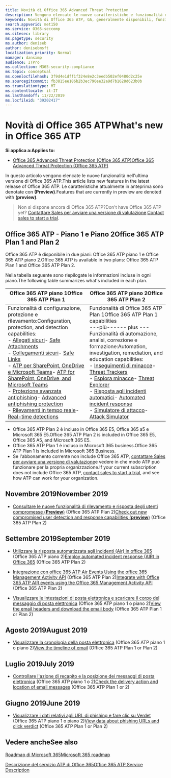 ```yaml
---
title: Novità di Office 365 Advanced Threat Protection
description: Vengono elencate le nuove caratteristiche e funzionalità di Office 365 ATP
keywords: Novità di Office 365 ATP, GA, generalmente disponibili, funzionalità, disponibili, nuovo
search.appverid: met150
ms.service: O365-seccomp
ms.sitesec: library
ms.pagetype: security
ms.author: deniseb
author: denisebmsft
localization_priority: Normal
manager: dansimp
audience: ITPro
ms.collection: M365-security-compliance
ms.topic: conceptual
ms.openlocfilehash: 3f9d4e1dff1f324e8e2c3eedb502ef0480d2c25e
ms.sourcegitcommit: fb3815ee186b2b3ec790ee32a9d7b1628d623b0b
ms.translationtype: MT
ms.contentlocale: it-IT
ms.lasthandoff: 11/22/2019
ms.locfileid: "39202417"
---
```

# <a name="whats-new-in-office-365-atp"></a><span data-ttu-id="49873-104">Novità di Office 365 ATP</span><span class="sxs-lookup"><span data-stu-id="49873-104">What's new in Office 365 ATP</span></span>

<span data-ttu-id="49873-105">**Si applica a:**</span><span class="sxs-lookup"><span data-stu-id="49873-105">**Applies to:**</span></span>

- [<span data-ttu-id="49873-106">Office 365 Advanced Threat Protection (Office 365 ATP)</span><span class="sxs-lookup"><span data-stu-id="49873-106">Office 365 Advanced Threat Protection (Office 365 ATP)</span></span>](office-365-atp.md)

<span data-ttu-id="49873-107">In questo articolo vengono elencate le nuove funzionalità nell'ultima versione di Office 365 ATP.</span><span class="sxs-lookup"><span data-stu-id="49873-107">This article lists new features in the latest release of Office 365 ATP.</span></span> <span data-ttu-id="49873-108">Le caratteristiche attualmente in anteprima sono denotate con **(Preview)**.</span><span class="sxs-lookup"><span data-stu-id="49873-108">Features that are currently in preview are denoted with **(preview)**.</span></span>

><span data-ttu-id="49873-109">Non si dispone ancora di Office 365 ATP?</span><span class="sxs-lookup"><span data-stu-id="49873-109">Don't have Office 365 ATP yet?</span></span> <span data-ttu-id="49873-110">[Contattare Sales per avviare una versione di valutazione](https://go.microsoft.com/fwlink/p/?LinkId=518644).</span><span class="sxs-lookup"><span data-stu-id="49873-110">[Contact sales to start a trial](https://go.microsoft.com/fwlink/p/?LinkId=518644).</span></span> 

## <a name="office-365-atp-plan-1-and-plan-2"></a><span data-ttu-id="49873-111">Office 365 ATP - Piano 1 e Piano 2</span><span class="sxs-lookup"><span data-stu-id="49873-111">Office 365 ATP Plan 1 and Plan 2</span></span>

<span data-ttu-id="49873-112">Office 365 ATP è disponibile in due piani: Office 365 ATP piano 1 e Office 365 ATP piano 2.</span><span class="sxs-lookup"><span data-stu-id="49873-112">Office 365 ATP is available in two plans: Office 365 ATP Plan 1 and Office 365 ATP Plan 2.</span></span>
 
<span data-ttu-id="49873-113">Nella tabella seguente sono riepilogate le informazioni incluse in ogni piano.</span><span class="sxs-lookup"><span data-stu-id="49873-113">The following table summarizes what's included in each plan.</span></span> 

|<span data-ttu-id="49873-114">Office 365 ATP piano 1</span><span class="sxs-lookup"><span data-stu-id="49873-114">Office 365 ATP Plan 1</span></span>  |<span data-ttu-id="49873-115">Office 365 ATP piano 2</span><span class="sxs-lookup"><span data-stu-id="49873-115">Office 365 ATP Plan 2</span></span>  |
|---------|---------|
|<span data-ttu-id="49873-116">Funzionalità di configurazione, protezione e rilevamento:</span><span class="sxs-lookup"><span data-stu-id="49873-116">Configuration, protection, and detection capabilities:</span></span><br/><span data-ttu-id="49873-117">- [Allegati sicuri](atp-safe-attachments.md)</span><span class="sxs-lookup"><span data-stu-id="49873-117">- [Safe Attachments](atp-safe-attachments.md)</span></span><br/><span data-ttu-id="49873-118">- [Collegamenti sicuri](atp-safe-links.md)</span><span class="sxs-lookup"><span data-stu-id="49873-118">- [Safe Links](atp-safe-links.md)</span></span><br/><span data-ttu-id="49873-119">- [ATP per SharePoint, OneDrive e Microsoft Teams](atp-for-spo-odb-and-teams.md)</span><span class="sxs-lookup"><span data-stu-id="49873-119">- [ATP for SharePoint, OneDrive, and Microsoft Teams](atp-for-spo-odb-and-teams.md)</span></span><br/><span data-ttu-id="49873-120">- [Protezione avanzata antiphishing](atp-anti-phishing.md)</span><span class="sxs-lookup"><span data-stu-id="49873-120">- [Advanced antiphishing protection](atp-anti-phishing.md)</span></span><br/><span data-ttu-id="49873-121">- [Rilevamenti in tempo reale](threat-explorer.md)</span><span class="sxs-lookup"><span data-stu-id="49873-121">- [Real-time detections](threat-explorer.md)</span></span>     |<span data-ttu-id="49873-122">Funzionalità di Office 365 ATP Plan 1</span><span class="sxs-lookup"><span data-stu-id="49873-122">Office 365 ATP Plan 1 capabilities</span></span><br/><span data-ttu-id="49873-123">---più---</span><span class="sxs-lookup"><span data-stu-id="49873-123">--- plus ---</span></span><br/><span data-ttu-id="49873-124">Funzionalità di automazione, analisi, correzione e formazione:</span><span class="sxs-lookup"><span data-stu-id="49873-124">Automation, investigation, remediation, and education capabilities:</span></span><br/><span data-ttu-id="49873-125">- [Inseguimenti di minacce](threat-trackers.md)</span><span class="sxs-lookup"><span data-stu-id="49873-125">- [Threat Trackers](threat-trackers.md)</span></span><br/><span data-ttu-id="49873-126">- [Esplora minacce](threat-explorer.md)</span><span class="sxs-lookup"><span data-stu-id="49873-126">- [Threat Explorer](threat-explorer.md)</span></span><br/><span data-ttu-id="49873-127">- [Risposta agli incidenti automatici](automated-investigation-response-office.md)</span><span class="sxs-lookup"><span data-stu-id="49873-127">- [Automated incident response](automated-investigation-response-office.md)</span></span><br/><span data-ttu-id="49873-128">- [Simulatore di attacco](attack-simulator.md)</span><span class="sxs-lookup"><span data-stu-id="49873-128">- [Attack Simulator](attack-simulator.md)</span></span>         |

- <span data-ttu-id="49873-129">Office 365 ATP Plan 2 è incluso in Office 365 E5, Office 365 a5 e Microsoft 365 E5.</span><span class="sxs-lookup"><span data-stu-id="49873-129">Office 365 ATP Plan 2 is included in Office 365 E5, Office 365 A5, and Microsoft 365 E5.</span></span> 
- <span data-ttu-id="49873-130">Office 365 ATP Plan 1 è incluso in Microsoft 365 business.</span><span class="sxs-lookup"><span data-stu-id="49873-130">Office 365 ATP Plan 1 is included in Microsoft 365 Business.</span></span> 
- <span data-ttu-id="49873-131">Se l'abbonamento corrente non include Office 365 ATP, [contattare Sales per avviare una versione di valutazione](https://go.microsoft.com/fwlink/p/?LinkId=518644)e vedere in che modo ATP può funzionare per la propria organizzazione.</span><span class="sxs-lookup"><span data-stu-id="49873-131">If your current subscription does not include Office 365 ATP, [contact sales to start a trial](https://go.microsoft.com/fwlink/p/?LinkId=518644), and see how ATP can work for your organization.</span></span> 

## <a name="november-2019"></a><span data-ttu-id="49873-132">Novembre 2019</span><span class="sxs-lookup"><span data-stu-id="49873-132">November 2019</span></span>

- <span data-ttu-id="49873-133">[Consultare le nuove funzionalità di rilevamento e risposta degli utenti compromesse (**Preview**)](https://techcommunity.microsoft.com/t5/Security-Privacy-and-Compliance/Speed-up-time-to-detect-and-respond-to-user-compromise-and-limit/ba-p/977053) (Office 365 ATP Plan 2)</span><span class="sxs-lookup"><span data-stu-id="49873-133">[Check out new compromised user detection and response capabilities (**preview**)](https://techcommunity.microsoft.com/t5/Security-Privacy-and-Compliance/Speed-up-time-to-detect-and-respond-to-user-compromise-and-limit/ba-p/977053) (Office 365 ATP Plan 2)</span></span>

## <a name="september-2019"></a><span data-ttu-id="49873-134">Settembre 2019</span><span class="sxs-lookup"><span data-stu-id="49873-134">September 2019</span></span>

- <span data-ttu-id="49873-135">[Utilizzare la risposta automatizzata agli incidenti (Air) in office 365](automated-investigation-response-office.md) (Office 365 ATP piano 2)</span><span class="sxs-lookup"><span data-stu-id="49873-135">[Employ automated incident response (AIR) in Office 365](automated-investigation-response-office.md) (Office 365 ATP Plan 2)</span></span>

- <span data-ttu-id="49873-136">[Integrazione con office 365 ATP Air Events Using the office 365 Management Activity API](https://docs.microsoft.com/office/office-365-management-api/office-365-management-activity-api-schema#office-365-advanced-threat-protection-and-threat-investigation-and-response-schema) (Office 365 ATP Plan 2)</span><span class="sxs-lookup"><span data-stu-id="49873-136">[Integrate with Office 365 ATP AIR events using the Office 365 Management Activity API](https://docs.microsoft.com/office/office-365-management-api/office-365-management-activity-api-schema#office-365-advanced-threat-protection-and-threat-investigation-and-response-schema) (Office 365 ATP Plan 2)</span></span>

- <span data-ttu-id="49873-137">[Visualizzare le intestazioni di posta elettronica e scaricare il corpo del messaggio di posta elettronica](investigate-malicious-email-that-was-delivered.md#view-the-email-headers-and-download-the-email-body) (Office 365 ATP piano 1 o piano 2)</span><span class="sxs-lookup"><span data-stu-id="49873-137">[View the email headers and download the email body](investigate-malicious-email-that-was-delivered.md#view-the-email-headers-and-download-the-email-body) (Office 365 ATP Plan 1 or Plan 2)</span></span>

## <a name="august-2019"></a><span data-ttu-id="49873-138">Agosto 2019</span><span class="sxs-lookup"><span data-stu-id="49873-138">August 2019</span></span>

- <span data-ttu-id="49873-139">[Visualizzare la cronologia della posta elettronica](investigate-malicious-email-that-was-delivered.md#view-the-timeline-of-your-email) (Office 365 ATP piano 1 o piano 2)</span><span class="sxs-lookup"><span data-stu-id="49873-139">[View the timeline of email](investigate-malicious-email-that-was-delivered.md#view-the-timeline-of-your-email) (Office 365 ATP Plan 1 or Plan 2)</span></span>

## <a name="july-2019"></a><span data-ttu-id="49873-140">Luglio 2019</span><span class="sxs-lookup"><span data-stu-id="49873-140">July 2019</span></span>

- <span data-ttu-id="49873-141">[Controllare l'azione di recapito e la posizione dei messaggi di posta elettronica](investigate-malicious-email-that-was-delivered.md#check-the-delivery-action-and-location) (Office 365 ATP piano 1 o 2)</span><span class="sxs-lookup"><span data-stu-id="49873-141">[Check the delivery action and location of email messages](investigate-malicious-email-that-was-delivered.md#check-the-delivery-action-and-location) (Office 365 ATP Plan 1 or 2)</span></span>

 ## <a name="june-2019"></a><span data-ttu-id="49873-142">Giugno 2019</span><span class="sxs-lookup"><span data-stu-id="49873-142">June 2019</span></span>

- <span data-ttu-id="49873-143">[Visualizzare i dati relativi agli URL di phishing e fare clic su Verdet](threat-explorer.md#view-data-about-phishing-urls-and-click-verdict) (Office 365 ATP piano 1 o piano 2)</span><span class="sxs-lookup"><span data-stu-id="49873-143">[View data about phishing URLs and click verdict](threat-explorer.md#view-data-about-phishing-urls-and-click-verdict) (Office 365 ATP Plan 1 or Plan 2)</span></span>


## <a name="see-also"></a><span data-ttu-id="49873-144">Vedere anche</span><span class="sxs-lookup"><span data-stu-id="49873-144">See also</span></span>

[<span data-ttu-id="49873-145">Roadmap di Microsoft 365</span><span class="sxs-lookup"><span data-stu-id="49873-145">Microsoft 365 roadmap</span></span>](https://www.microsoft.com/microsoft-365/roadmap)

[<span data-ttu-id="49873-146">Descrizione del servizio ATP di Office 365</span><span class="sxs-lookup"><span data-stu-id="49873-146">Office 365 ATP Service Description</span></span>](https://docs.microsoft.com/office365/servicedescriptions/office-365-advanced-threat-protection-service-description)